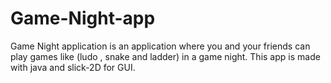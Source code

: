 # Game-Night-app
Game Night application is an application where you and your friends can play games like (ludo , snake and ladder) in a game night. This app is made with java and slick-2D for GUI. 
